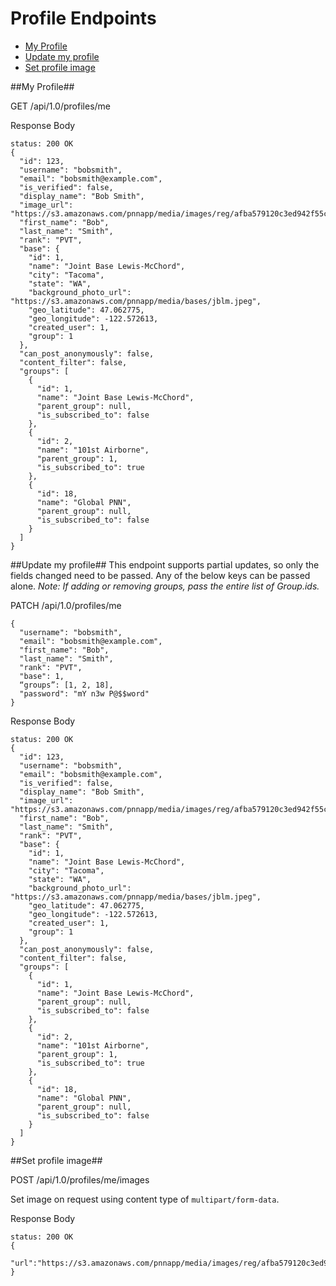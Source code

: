 # Profile Endpoints

- [My Profile](#my-profile)
- [Update my profile](#update-my-profile)
- [Set profile image](#set-profile-image)


##My Profile##

GET /api/1.0/profiles/me

Response Body
```
status: 200 OK
{
  "id": 123,
  "username": "bobsmith",
  "email": "bobsmith@example.com",
  "is_verified": false,
  "display_name": "Bob Smith",
  "image_url": "https://s3.amazonaws.com/pnnapp/media/images/reg/afba579120c3ed942f55c8ca50fe39fc.jpg",
  "first_name": "Bob",
  "last_name": "Smith",
  "rank": "PVT",
  "base": {
    "id": 1,
    "name": "Joint Base Lewis-McChord",
    "city": "Tacoma",
    "state": "WA",
    "background_photo_url": "https://s3.amazonaws.com/pnnapp/media/bases/jblm.jpeg",
    "geo_latitude": 47.062775,
    "geo_longitude": -122.572613,
    "created_user": 1,
    "group": 1
  },
  "can_post_anonymously": false,
  "content_filter": false,
  "groups": [
    {
      "id": 1,
      "name": "Joint Base Lewis-McChord",
      "parent_group": null,
      "is_subscribed_to": false
    },
    {
      "id": 2,
      "name": "101st Airborne",
      "parent_group": 1,
      "is_subscribed_to": true
    },
    {
      "id": 18,
      "name": "Global PNN",
      "parent_group": null,
      "is_subscribed_to": false
    }
  ]
}
```

##Update my profile##
This endpoint supports partial updates, so only the fields changed need to be passed. Any of the below keys can be passed alone. _Note: If adding or removing groups, pass the entire list of Group.ids._

PATCH /api/1.0/profiles/me
```
{
  "username": "bobsmith",
  "email": "bobsmith@example.com",
  "first_name": "Bob",
  "last_name": "Smith",
  "rank": "PVT",
  "base": 1,
  “groups”: [1, 2, 18],
  "password": "mY n3w P@$$word"
}
```



Response Body
```
status: 200 OK
{
  "id": 123,
  "username": "bobsmith",
  "email": "bobsmith@example.com",
  "is_verified": false,
  "display_name": "Bob Smith",
  "image_url": "https://s3.amazonaws.com/pnnapp/media/images/reg/afba579120c3ed942f55c8ca50fe39fc.jpg",
  "first_name": "Bob",
  "last_name": "Smith",
  "rank": "PVT",
  "base": {
    "id": 1,
    "name": "Joint Base Lewis-McChord",
    "city": "Tacoma",
    "state": "WA",
    "background_photo_url": "https://s3.amazonaws.com/pnnapp/media/bases/jblm.jpeg",
    "geo_latitude": 47.062775,
    "geo_longitude": -122.572613,
    "created_user": 1,
    "group": 1
  },
  "can_post_anonymously": false,
  "content_filter": false,
  "groups": [
    {
      "id": 1,
      "name": "Joint Base Lewis-McChord",
      "parent_group": null,
      "is_subscribed_to": false
    },
    {
      "id": 2,
      "name": "101st Airborne",
      "parent_group": 1,
      "is_subscribed_to": true
    },
    {
      "id": 18,
      "name": "Global PNN",
      "parent_group": null,
      "is_subscribed_to": false
    }
  ]
}
```


##Set profile image##

POST /api/1.0/profiles/me/images

Set image on request using content type of `multipart/form-data`.

Response Body
```
status: 200 OK
{
  "url":"https://s3.amazonaws.com/pnnapp/media/images/reg/afba579120c3ed942f55c8ca50fe39fc.jpg"
}
```










